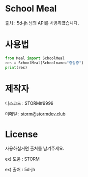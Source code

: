 # School Meal
출처 : 5d-jh 님의 API를 사용하였습니다.

# 사용법
```py
from Meal import SchoolMeal
res = SchoolMeal(Schoolname="중앙중")
print(res)
```

# 제작자
디스코드 : STORM#9999 

이메일 : storm@stormdev.club

# License 
사용하실거면 출처를 남겨주세요.

ex) 도움 : STORM

ex) 출처 : 5d-jh
